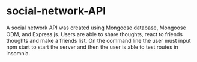 # social-network-API
A social network API was created using Mongoose database, Mongoose ODM, and Express.js. Users are able to share thoughts, react to friends thoughts and make a friends list. On the command line the user must input npm start to start the server and then the user is able to test routes in insomnia.